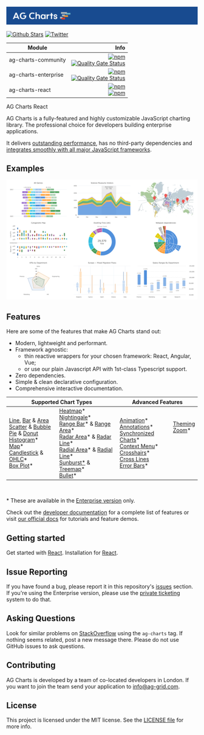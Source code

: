 <picture><source media="(prefers-color-scheme: dark)" srcset="./.github/banner-dark.png"><source media="(prefers-color-scheme: light)" srcset="./.github/banner-light.png"><img alt="AG Charts canvas-based charting trusted by the community, built for enterprise." src="./.github/banner-light.png"></picture>

[![Github Stars](https://img.shields.io/github/stars/ag-grid/ag-charts?style=social)](https://github.com/ag-grid/ag-charts) [![Twitter](https://img.shields.io/twitter/follow/ag_grid?style=social)](https://twitter.com/ag_grid)

| Module               |                                                                                                                                                                                                                                                                                                        Info |
| -------------------- | ----------------------------------------------------------------------------------------------------------------------------------------------------------------------------------------------------------------------------------------------------------------------------------------------------------: |
| ag-charts-community  | [![npm](https://img.shields.io/npm/dm/ag-charts-community)](https://www.npmjs.com/package/ag-charts-community) <br> [![Quality Gate Status](https://sonarcloud.io/api/project_badges/measure?project=ag-charts-community&metric=alert_status)](https://sonarcloud.io/dashboard?id=ag-charts-community) <br> |
| ag-charts-enterprise |    [![npm](https://img.shields.io/npm/dm/ag-charts-enterprise)](https://www.npmjs.com/package/ag-charts-enterprise) <br> [![Quality Gate Status](https://sonarcloud.io/api/project_badges/measure?project=ag-charts-community&metric=alert_status)](https://sonarcloud.io/dashboard?id=ag-charts-community) |
| ag-charts-react      |                                                                                  [![npm](https://img.shields.io/npm/dm/ag-charts-react.svg)](https://www.npmjs.com/package/ag-charts-react) <br> [![npm](https://img.shields.io/npm/dt/ag-charts-react.svg)](https://www.npmjs.com/package/ag-charts-react) |

AG Charts React

AG Charts is a fully-featured and highly customizable JavaScript charting library. The professional choice for developers building enterprise applications.

It delivers [outstanding performance](https://charts.ag-grid.com/?utm_source=ag-grid-readme&utm_medium=repository&utm_campaign=github), has no third-party dependencies and [integrates smoothly with all major JavaScript frameworks](https://charts.ag-grid.com/react/quick-start?utm_source=ag-grid-readme&utm_medium=repository&utm_campaign=github).

## Examples

<picture><source media="(prefers-color-scheme: dark)" srcset="./.github/example-1-dark.png"><source media="(prefers-color-scheme: light)" srcset="./.github/example-1-light.png"><img alt="Images from our gallery" src="./.github/example-1-light.png"></picture>

## Features

Here are some of the features that make AG Charts stand out:

-   Modern, lightweight and performant.
-   Framework agnostic:
    -   thin reactive wrappers for your chosen framework: React, Angular, Vue;
    -   or use our plain Javascript API with 1st-class Typescript support.
-   Zero dependencies.
-   Simple & clean declarative configuration.
-   Comprehensive interactive documentation.

<table>
    <thead>
        <th colspan="2">
            Supported Chart Types
        </th>
        <th colspan="2">
            Advanced Features
        </th>
    </thead>
    <tbody>
        <tr>
            <td>
                <a href="https://charts.ag-grid.com/react/line-series/?utm_source=ag-charts-readme&utm_medium=repository&utm_campaign=github">Line</a>, <a href="https://charts.ag-grid.com/react/bar-series/?utm_source=ag-charts-readme&utm_medium=repository&utm_campaign=github">Bar</a> & <a href="https://charts.ag-grid.com/react/area-series/?utm_source=ag-charts-readme&utm_medium=repository&utm_campaign=github">Area</a><br/>
                <a href="https://charts.ag-grid.com/react/scatter-series/?utm_source=ag-charts-readme&utm_medium=repository&utm_campaign=github">Scatter</a> & <a href="https://charts.ag-grid.com/react/bubble-series/?utm_source=ag-charts-readme&utm_medium=repository&utm_campaign=github">Bubble</a><br/>
                <a href="https://charts.ag-grid.com/react/pie-series/?utm_source=ag-charts-readme&utm_medium=repository&utm_campaign=github">Pie</a> & <a href="https://charts.ag-grid.com/react/donut-series/?utm_source=ag-charts-readme&utm_medium=repository&utm_campaign=github">Donut</a><br/>
                <a href="https://charts.ag-grid.com/react/histogram-series/?utm_source=ag-charts-readme&utm_medium=repository&utm_campaign=github">Histogram</a>*<br/>
                <a href="https://charts.ag-grid.com/react/maps/?utm_source=ag-charts-readme&utm_medium=repository&utm_campaign=github">Map</a>*<br/>
                <a href="https://charts.ag-grid.com/react/candlestick-series/?utm_source=ag-charts-readme&utm_medium=repository&utm_campaign=github">Candlestick</a> & <a href="https://charts.ag-grid.com/react/ohlc-series/?utm_source=ag-charts-readme&utm_medium=repository&utm_campaign=github">OHLC</a>*<br/>
                <a href="https://charts.ag-grid.com/react/box-plot-series/?utm_source=ag-charts-readme&utm_medium=repository&utm_campaign=github">Box Plot</a>*<br/>
            </td>
            <td>
                <a href="https://charts.ag-grid.com/react/heatmap-series/?utm_source=ag-charts-readme&utm_medium=repository&utm_campaign=github">Heatmap</a>*<br/>
                <a href="https://charts.ag-grid.com/react/nightingale-series/?utm_source=ag-charts-readme&utm_medium=repository&utm_campaign=github">Nightingale</a>*<br/>
                <a href="https://charts.ag-grid.com/react/range-bar-series/?utm_source=ag-charts-readme&utm_medium=repository&utm_campaign=github">Range Bar</a>* & <a href="https://charts.ag-grid.com/react/range-area-series/?utm_source=ag-charts-readme&utm_medium=repository&utm_campaign=github">Range Area</a>*<br/>
                <a href="https://charts.ag-grid.com/react/radar-area-series/?utm_source=ag-charts-readme&utm_medium=repository&utm_campaign=github">Radar Area</a>* & <a href="https://charts.ag-grid.com/react/radar-line-series/?utm_source=ag-charts-readme&utm_medium=repository&utm_campaign=github">Radar Line</a>*<br/>
                <a href="https://charts.ag-grid.com/react/radar-area-series/?utm_source=ag-charts-readme&utm_medium=repository&utm_campaign=github">Radial Area</a>* & <a href="https://charts.ag-grid.com/react/radar-line-series/?utm_source=ag-charts-readme&utm_medium=repository&utm_campaign=github">Radial Line</a>*<br/>
                <a href="https://charts.ag-grid.com/react/sunburst-series/?utm_source=ag-charts-readme&utm_medium=repository&utm_campaign=github">Sunburst*</a> & <a href="https://charts.ag-grid.com/react/treemap-series/?utm_source=ag-charts-readme&utm_medium=repository&utm_campaign=github">Treemap</a>*<br/>
                <a href="https://charts.ag-grid.com/react/bullet-series/?utm_source=ag-charts-readme&utm_medium=repository&utm_campaign=github">Bullet</a>*<br/>
            </td>
            <td>
                <a href="https://charts.ag-grid.com/react/animation/?utm_source=ag-charts-readme&utm_medium=repository&utm_campaign=github">Animation</a>*<br/>
                <a href="https://charts.ag-grid.com/react/annotations/?utm_source=ag-charts-readme&utm_medium=repository&utm_campaign=github">Annotations</a>*<br/>
                <a href="https://charts.ag-grid.com/react/sync/?utm_source=ag-charts-readme&utm_medium=repository&utm_campaign=github">Synchronized Charts</a>*<br/>
                <a href="https://charts.ag-grid.com/react/context-menu/?utm_source=ag-charts-readme&utm_medium=repository&utm_campaign=github">Context Menu</a>*<br/>
                <a href="https://charts.ag-grid.com/react/axes-crosshairs/?utm_source=ag-charts-readme&utm_medium=repository&utm_campaign=github">Crosshairs</a>*<br/>
                <a href="https://charts.ag-grid.com/react/axes-cross-lines/?utm_source=ag-charts-readme&utm_medium=repository&utm_campaign=github">Cross Lines </a><br/>
                <a href="https://charts.ag-grid.com/react/error-bars/?utm_source=ag-charts-readme&utm_medium=repository&utm_campaign=github">Error Bars</a>*<br/>
            </td>
            <td>
                <a href="https://charts.ag-grid.com/react/themes/?utm_source=ag-charts-readme&utm_medium=repository&utm_campaign=github">Theming</a><br/>
                <a href="https://charts.ag-grid.com/react/zoom/?utm_source=ag-charts-readme&utm_medium=repository&utm_campaign=github">Zoom</a>*<br/>
                <br/>
                <br/>
                <br/>
                <br/>
                <br/>
            </td>
        </tr>
    </tbody>
</table>
<br/>

\* These are available in the [Enterprise version](https://charts.ag-grid.com/license-pricing/?utm_source=ag-grid-readme&utm_medium=repository&utm_campaign=github) only.

Check out the [developer documentation](https://charts.ag-grid.com/react/?utm_source=ag-grid-readme&utm_medium=repository&utm_campaign=github) for a complete list of features or visit [our official docs](https://charts.ag-grid.com/gallery/?utm_source=ag-grid-readme&utm_medium=repository&utm_campaign=github) for tutorials and feature demos.

## Getting started

Get started with [React](https://charts.ag-grid.com/react/quick-start/?utm_source=ag-charts-readme&utm_medium=repository&utm_campaign=github).
Installation for [React](https://charts.ag-grid.com/react/installation/).

## Issue Reporting

If you have found a bug, please report it in this repository's [issues](https://github.com/ag-grid/ag-charts/issues) section. If you're using the Enterprise version, please use the [private ticketing](https://ag-grid.zendesk.com/) system to do that.

## Asking Questions

Look for similar problems on [StackOverflow](https://stackoverflow.com/questions/tagged/ag-charts) using the `ag-charts` tag. If nothing seems related, post a new message there. Please do not use GitHub issues to ask questions.

## Contributing

AG Charts is developed by a team of co-located developers in London. If you want to join the team send your application to info@ag-grid.com.

## License

This project is licensed under the MIT license. See the [LICENSE file](./LICENSE.txt) for more info.
